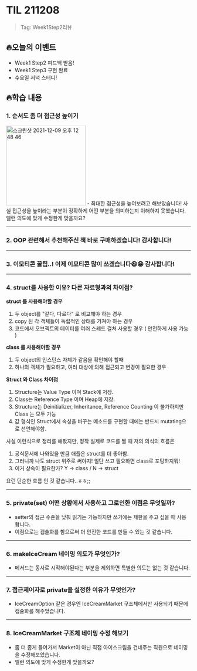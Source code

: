 # TIL 211208 
> Tag: Week1Step2리뷰

## 🔥오늘의 이벤트
- Week1 Step2 피드백 받음!
- Week1 Step3 구현 완료
- 수요일 저녁 스터디!

## 🔥학습 내용

### 1. 순서도 좀 더 접근성 높이기
<img width="217" alt="스크린샷 2021-12-09 오후 12 48 46" src="https://user-images.githubusercontent.com/54234176/145333599-99061299-468b-4c31-91d2-4992e4bbdb54.png">
- 최대한 접근성을 높여보려고 해보았습니다! 사실 접근성을 높이라는 부분이 정확하게 어떤 부분을 의미하는지 이해하지 못했습니다. 엘런 의도에 맞게 수정한게 맞을까요?

---
### 2. OOP 관련해서 추천해주신 책 바로 구매하겠습니다! 감사합니다!

---
### 3. 이모티콘 꿀팁..! 이제 이모티콘 많이 쓰겠습니다😆😁 감사합니다!

---
### 4. struct를 사용한 이유? 다른 자료형과의 차이점?
**struct 를 사용해야할 경우**
1. 두 object를 "같다, 다르다" 로 비교해야 하는 경우
2. copy 된 각 객체들이 독립적인 상태를 가져야 하는 경우
3. 코드에서 오브젝트의 데이터를 여러 스레드 걸쳐 사용할 경우 ( 안전하게 사용 가능 )

**class 를 사용해야할 경우**
1. 두 object의 인스턴스 자체가 같음을 확인해야 할때
2. 하나의 객체가 필요하고, 여러 대상에 의해 접근되고 변경이 필요한 경우

**Struct 와 Class 차이점**
1. Structure는 Value Type 이며 Stack에 저장.
2. Class는 Reference Type 이며 Heap에 저장.
3. Structure는 Deinitializer, Inheritance, Reference Counting 이 불가하지만 Class 는 모두 가능
4. 값 형식인 Struct에서 속성을 바꾸는 메소드를 구현할 때에는 반드시 mutating으로 선언해야함.

사실 이런식으로 정리를 해봤지만, 정작 실제로 코드를 짤 때 저의 의식의 흐름은
1. 공식문서에 나와있을 만큼 애플은 struct를 더 좋아함.
2. 그러니까 나도 struct 위주로 써야지! 일단 쓰고 필요하면 class로 포팅하지뭐!
3. 이거 상속이 필요한가? Y → class / N → struct

요런 단순한 흐름 인 것 같습니다..ㅎㅎ;;

---

### 5. private(set) 어떤 상황에서 사용하고 그로인한 이점은 무엇일까?
- setter의 접근 수준을 낮춰 읽기는 가능하지만 쓰기에는 제한을 주고 싶을 때 사용합니다.
- 이점으로는 캡슐화를 함으로써 더 안전한 코드를 만들 수 있는 것 같습니다.

---

### 6. makeIceCream 네이밍 의도가 무엇인가?
- 메서드는 동사로 시작해야된다는 부분을 제외하면 특별한 의도는 없는 것 같습니다.

---

### 7. 접근제어자로 private을 설정한 이유가 무엇인가?
- IceCreamOption 같은 경우엔 IceCreamMarket 구조체에서만 사용되기 때문에 캡슐화를 해주었습니다.

---

### 8. IceCreamMarket 구조체 네이밍 수정 해보기
- 좀 더 좁게 들어가서 Market이 아닌 직접 아이스크림을 건네주는 직원으로 네이밍을 수정해보았습니다.
- 엘런 의도에 맞게 수정한게 맞을까요?
